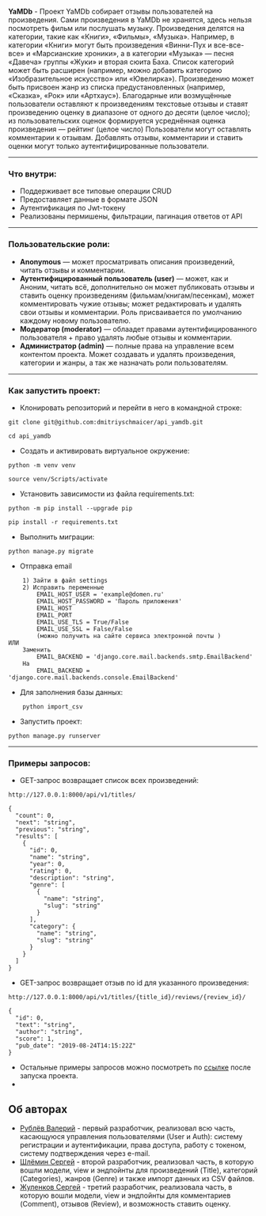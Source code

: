 **YaMDb** - Проект YaMDb собирает отзывы пользователей на произведения. Сами произведения в YaMDb не хранятся, здесь нельзя посмотреть фильм или послушать музыку.
Произведения делятся на категории, такие как «Книги», «Фильмы», «Музыка». Например, в категории «Книги» могут быть произведения «Винни-Пух и все-все-все» и «Марсианские хроники», а в категории «Музыка» — песня «Давеча» группы «Жуки» и вторая сюита Баха. Список категорий может быть расширен (например, можно добавить категорию «Изобразительное искусство» или «Ювелирка»). 
Произведению может быть присвоен жанр из списка предустановленных (например, «Сказка», «Рок» или «Артхаус»).
Благодарные или возмущённые пользователи оставляют к произведениям текстовые отзывы и ставят произведению оценку в диапазоне от одного до десяти (целое число); из пользовательских оценок формируется усреднённая оценка произведения — рейтинг (целое число)
Пользователи могут оставлять комментарии к отзывам.
Добавлять отзывы, комментарии и ставить оценки могут только аутентифицированные пользователи.
___
### **Что внутри**:
* Поддерживает все типовые операции CRUD
* Предоставляет данные в формате JSON
* Аутентификация по Jwt-токену
* Реализованы пермишены, фильтрации, пагинация ответов от API
___

### **Пользовательские роли**:
* **Anonymous** — может просматривать описания произведений, читать отзывы и комментарии.
* **Аутентифицированный пользователь (user)** — может, как и Аноним, читать всё, дополнительно он может публиковать отзывы и ставить оценку произведениям (фильмам/книгам/песенкам), может комментировать чужие отзывы; может редактировать и удалять свои отзывы и комментарии. Роль присваивается по умолчанию каждому новому пользователю.
* **Модератор (moderator)** — облаадет правами аутентифицированного пользователя + право удалять любые отзывы и комментарии.
* **Администратор (admin)** — полные права на управление всем контентом проекта. Может создавать и удалять произведения, категории и жанры, а так же назначать роли пользователям.

___
### **Как запустить проект**:

* Клонировать репозиторий и перейти в него в командной строке:
```
git clone git@github.com:dmitriyschmaicer/api_yamdb.git

cd api_yamdb
```

* Cоздать и активировать виртуальное окружение:
```
python -m venv venv

source venv/Scripts/activate
```

* Установить зависимости из файла requirements.txt:
```
python -m pip install --upgrade pip

pip install -r requirements.txt
```

* Выполнить миграции:
```
python manage.py migrate
```
* Отправка email 
```
    1) Зайти в файл settings
    2) Исправить переменные
        EMAIL_HOST_USER = 'example@domen.ru'
        EMAIL_HOST_PASSWORD = 'Пароль приложения'
        EMAIL_HOST 
        EMAIL_PORT 
        EMAIL_USE_TLS = True/False
        EMAIL_USE_SSL = False/False
        (можно получить на сайте сервиса электронной почты )
ИЛИ
    Заменить 
        EMAIL_BACKEND = 'django.core.mail.backends.smtp.EmailBackend'
    На
        EMAIL_BACKEND = 'django.core.mail.backends.console.EmailBackend'
```
* Для заполнения базы данных:
```
    python import_csv
```
* Запустить проект:
```
python manage.py runserver
```
___
### **Примеры запросов**:
* GET-запрос возвращает список всех произведений:
```
http://127.0.0.1:8000/api/v1/titles/
```
```
{
  "count": 0,
  "next": "string",
  "previous": "string",
  "results": [
    {
      "id": 0,
      "name": "string",
      "year": 0,
      "rating": 0,
      "description": "string",
      "genre": [
        {
          "name": "string",
          "slug": "string"
        }
      ],
      "category": {
        "name": "string",
        "slug": "string"
      }
    }
  ]
}
```
* GET-запрос возвращает отзыв по id для указанного произведения:
```
http://127.0.0.1:8000/api/v1/titles/{title_id}/reviews/{review_id}/
```
```
{
  "id": 0,
  "text": "string",
  "author": "string",
  "score": 1,
  "pub_date": "2019-08-24T14:15:22Z"
}
```
* Остальные примеры запросов можно посмотреть по [ссылке](http://127.0.0.1:8000/redoc/) после запуска проекта.
* 
## Об авторах

* [Рублёв Валерий](https://github.com/Vediusse)  - первый разработчик, реализовал всю часть, касающуюся управления пользователями (User и Auth):
систему регистрации и аутентификации,
права доступа,
работу с токеном,
систему подтверждения через e-mail.
* [Шлёмин Сергей](https://github.com/fluid1408)  - второй разработчик, реализовал часть, в которую вошли модели, view и эндпойнты для произведений (Title),
категорий (Categories),
жанров (Genre) и также импорт данных из CSV файлов.
* [Жуленков Сергей](https://github.com/iPROJEKT) - третий разработчик, реализовала часть, в которую вошли модели, view и эндпойнты для комментариев (Comment),
отзывов (Review),
и возможность ставить оценку.